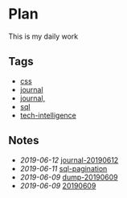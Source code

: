 # Plan

This is my daily work

## Tags

- [css](./tags/css)
- [journal](./tags/journal)
- [journal,](./tags/journal,)
- [sql](./tags/sql)
- [tech-intelligence](./tags/tech-intelligence)

## Notes

- *2019-06-12* [journal-20190612](./journal-20190612)
- *2019-06-11* [sql-pagination](./sql-pagination)
- *2019-06-09* [dump-20190609](./dump-20190609)
- *2019-06-09* [20190609](./20190609)
